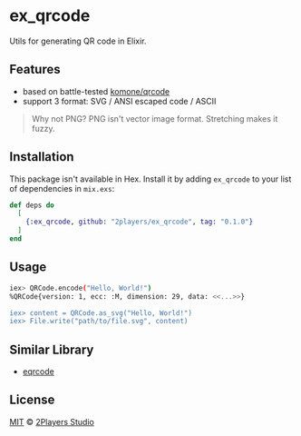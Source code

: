 # ex_qrcode

Utils for generating QR code in Elixir.

## Features

- based on battle-tested [komone/qrcode](https://github.com/komone/qrcode)
- support 3 format: SVG / ANSI escaped code / ASCII

> Why not PNG? PNG isn't vector image format. Stretching makes it fuzzy.

## Installation

This package isn't available in Hex. Install it by adding `ex_qrcode` to your list of dependencies in `mix.exs`:

```elixir
def deps do
  [
    {:ex_qrcode, github: "2players/ex_qrcode", tag: "0.1.0"}
  ]
end
```

## Usage

```sh
iex> QRCode.encode("Hello, World!")
%QRCode{version: 1, ecc: :M, dimension: 29, data: <<...>>}

iex> content = QRCode.as_svg("Hello, World!")
iex> File.write("path/to/file.svg", content)
```

## Similar Library

- [eqrcode](https://github.com/SiliconJungles/eqrcode)

## License

[MIT](https://2players.studio/licenses/MIT) © [2Players Studio](https://2players.studio/)
